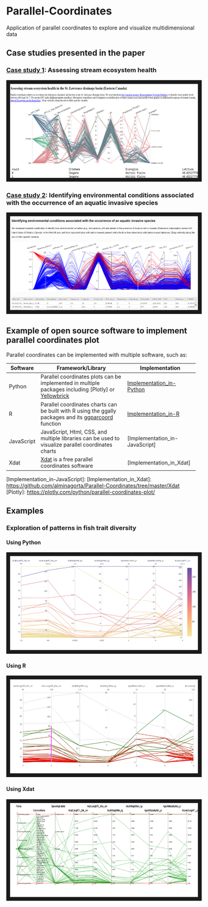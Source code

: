 # Parallel-Coordinates
Application of parallel coordinates to explore and visualize multidimensional data 

## Case studies presented in the paper

### [Case study 1]: Assessing stream ecosystem health 

<a href="http://oalminagorta.byethost7.com/CABIN/index.html" target="_blank"><img src="https://github.com/alminagorta/Parallel-Coordinates/blob/master/Miscellaneous/CaseStudies/Cabin_plot.png" 
alt="IMAGE ALT TEXT HERE" width="500" height="250" border="10" /></a>


### [Case study 2]: Identifying environmental conditions associated with the occurrence of an aquatic invasive species


<a href="http://oalminagorta.byethost7.com/ZebraMussel/index.html" target="_blank"><img src="https://github.com/alminagorta/Parallel-Coordinates/blob/master/Miscellaneous/CaseStudies/ZebraMussel.png" 
alt="IMAGE ALT TEXT HERE" width="500" height="250" border="10" /></a>



[Case study 1]: http://oalminagorta.byethost7.com/CABIN/index.html
[Case study 2]: http://oalminagorta.byethost7.com/ZebraMussel/index.html

 ## Example of open source software to implement parallel coordinates plot
 Parallel coordinates can be implemented with multiple software, such as:

Software | Framework/Library | Implementation
--- | --- | ---  
Python | Parallel coordinates plots can be implemented in multiple packages including [Plotly] or [Yellowbrick] | [Implementation_in-Python]
R | Parallel coordinates charts can be built with R using the ggally packages and its [ggparcoord] function | [Implementation_in-R]
JavaScript | JavaScript, Html, CSS, and multiple libraries can be used to visualize parallel coordinates charts | [Implementation_in-JavaScript]
Xdat | [Xdat] is a free parallel coordinates software |   [Implementation_in_Xdat] |

[Implementation_in-Python]: https://github.com/alminagorta/Parallel-Coordinates/tree/master/Python
[Implementation_in-R]: https://github.com/alminagorta/Parallel-Coordinates/tree/master/R
[Implementation_in-JavaScript]: 
[Implementation_in_Xdat]: https://github.com/alminagorta/Parallel-Coordinates/tree/master/Xdat
[Plotly]: https://plotly.com/python/parallel-coordinates-plot/

## Examples
### Exploration of patterns in fish trait diversity
#### Using Python
<a href="https://github.com/alminagorta/Parallel-Coordinates/tree/master/Python" target="_blank"><img src="https://github.com/alminagorta/Parallel-Coordinates/blob/master/Python/Parallel_Plot.png" 
alt="IMAGE ALT TEXT HERE" width="500" height="250" border="10" /></a>

#### Using R
<a href="https://github.com/alminagorta/Parallel-Coordinates/tree/master/R" target="_blank"><img src="https://github.com/alminagorta/Parallel-Coordinates/blob/master/R/Plot_fish_R.png" 
alt="IMAGE ALT TEXT HERE" width="500" height="250" border="10" /></a>

#### Using Xdat
<a href="https://github.com/alminagorta/Parallel-Coordinates/tree/master/Xdat" target="_blank"><img src="https://github.com/alminagorta/Parallel-Coordinates/blob/master/Xdat/fish1.png" 
alt="IMAGE ALT TEXT HERE" width="500" height="250" border="10" /></a>


 [Xdat]: https://www.xdat.org/
 [Yellowbrick]: https://www.scikit-yb.org/en/latest/api/features/pcoords.html
 [ggparcoord]: https://www.r-graph-gallery.com/parallel-plot-ggally.html
[Matlab package]: https://www.mathworks.com/help/matlab/ref/parallelplot.html


